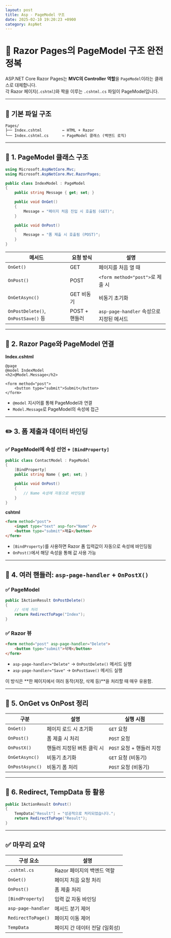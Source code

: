 ```yaml
---
layout: post
title: Asp - PageModel 구조
date: 2025-02-10 19:20:23 +0900
category: AspNet
---
```

# 🧠 Razor Pages의 PageModel 구조 완전 정복

ASP.NET Core Razor Pages는 **MVC의 Controller 역할**을 `PageModel`이라는 클래스로 대체합니다.  
각 Razor 페이지(`.cshtml`)와 짝을 이루는 `.cshtml.cs` 파일이 PageModel입니다.

---

## 📁 기본 파일 구조

```
Pages/
├── Index.cshtml         ← HTML + Razor
└── Index.cshtml.cs      ← PageModel 클래스 (백엔드 로직)
```

---

## 📄 1. PageModel 클래스 구조

```csharp
using Microsoft.AspNetCore.Mvc;
using Microsoft.AspNetCore.Mvc.RazorPages;

public class IndexModel : PageModel
{
    public string Message { get; set; }

    public void OnGet()
    {
        Message = "페이지 처음 진입 시 호출됨 (GET)";
    }

    public void OnPost()
    {
        Message = "폼 제출 시 호출됨 (POST)";
    }
}
```

| 메서드 | 요청 방식 | 설명 |
|--------|-----------|------|
| `OnGet()` | GET | 페이지를 처음 열 때 |
| `OnPost()` | POST | `<form method="post">`로 제출 시 |
| `OnGetAsync()` | GET 비동기 | 비동기 초기화 |
| `OnPostDelete()`, `OnPostSave()` 등 | POST + 핸들러 | `asp-page-handler` 속성으로 지정된 메서드 |

---

## 🔁 2. Razor Page와 PageModel 연결

**Index.cshtml**

```razor
@page
@model IndexModel
<h2>@Model.Message</h2>

<form method="post">
    <button type="submit">Submit</button>
</form>
```

- `@model` 지시어를 통해 PageModel과 연결
- `Model.Message`로 PageModel의 속성에 접근

---

## ✏️ 3. 폼 제출과 데이터 바인딩

### ✅ PageModel에 속성 선언 + `[BindProperty]`

```csharp
public class ContactModel : PageModel
{
    [BindProperty]
    public string Name { get; set; }

    public void OnPost()
    {
        // Name 속성에 자동으로 바인딩됨
    }
}
```

**cshtml**

```html
<form method="post">
    <input type="text" asp-for="Name" />
    <button type="submit">제출</button>
</form>
```

- `[BindProperty]`를 사용하면 Razor 폼 입력값이 자동으로 속성에 바인딩됨
- `OnPost()`에서 해당 속성을 통해 값 사용 가능

---

## 🧩 4. 여러 핸들러: `asp-page-handler` + `OnPostX()`

### ✅ PageModel

```csharp
public IActionResult OnPostDelete()
{
    // 삭제 처리
    return RedirectToPage("Index");
}
```

### ✅ Razor 뷰

```html
<form method="post" asp-page-handler="Delete">
    <button type="submit">삭제</button>
</form>
```

- `asp-page-handler="Delete"` → `OnPostDelete()` 메서드 실행
- `asp-page-handler="Save"` → `OnPostSave()` 메서드 실행

이 방식은 **한 페이지에서 여러 동작(저장, 삭제 등)**을 처리할 때 매우 유용함.

---

## 🔄 5. OnGet vs OnPost 정리

| 구분 | 설명 | 실행 시점 |
|------|------|------------|
| `OnGet()` | 페이지 로드 시 초기화 | `GET` 요청 |
| `OnPost()` | 폼 제출 시 처리 | `POST` 요청 |
| `OnPostX()` | 핸들러 지정된 버튼 클릭 시 | `POST` 요청 + 핸들러 지정 |
| `OnGetAsync()` | 비동기 초기화 | `GET` 요청 (비동기) |
| `OnPostAsync()` | 비동기 폼 처리 | `POST` 요청 (비동기) |

---

## 🔄 6. Redirect, TempData 등 활용

```csharp
public IActionResult OnPost()
{
    TempData["Result"] = "성공적으로 처리되었습니다.";
    return RedirectToPage("Result");
}
```

---

## ✅ 마무리 요약

| 구성 요소 | 설명 |
|------------|------|
| `.cshtml.cs` | Razor 페이지의 백엔드 역할 |
| `OnGet()` | 페이지 처음 요청 처리 |
| `OnPost()` | 폼 제출 처리 |
| `[BindProperty]` | 입력 값 자동 바인딩 |
| `asp-page-handler` | 메서드 분기 제어 |
| `RedirectToPage()` | 페이지 이동 제어 |
| `TempData` | 페이지 간 데이터 전달 (일회성) |
